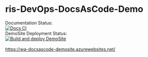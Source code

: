 # ris-DevOps-DocsAsCode-Demo

Documentation Status:
<br/>
[![Docs CI](https://github.com/risualDevOps/ris-DevOps-DocsAsCode-Demo/actions/workflows/docs-updated-workflow.yml/badge.svg)](https://github.com/risualDevOps/ris-DevOps-DocsAsCode-Demo/actions/workflows/docs-updated-workflow.yml)
<br/>
DemoSite Deployment Status:
<br/>
[![Build and deploy DemoSite](https://github.com/risualDevOps/ris-DevOps-DocsAsCode-Demo/actions/workflows/DemoSite-CI.yml/badge.svg)](https://github.com/risualDevOps/ris-DevOps-DocsAsCode-Demo/actions/workflows/DemoSite-CI.yml)
<br/><br/>
https://wa-docsascode-demosite.azurewebsites.net/
